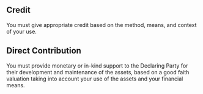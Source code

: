 ## Credit

You must give appropriate credit based on the method, means, and context of your use.

## Direct Contribution

You must provide monetary or in-kind support to the Declaring Party for their development and maintenance of the assets, based on a good faith valuation taking into account your use of the assets and your financial means.
